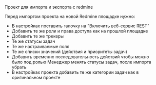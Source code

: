 Проект для импорта и экспорта с redmine

Перед импортом проекта на новой Redmine площадке нужно:
- В настройках поставить галочку на "Включить веб-сервис REST"
- Добавить те же роли и права доступа как на прошлой площадке
- Добавить те же трекеры
- Те же статусы задач
- Те же настраиваемые поля
- Те же списки значений (действия и приоритеты задач)
- Добавить временно последовательность действий чтобы можно было под ролью Менеджер менять статусы задач, после импорта убрать
- В настройках проекта добавить те же категории задач как в оригинальном проекте